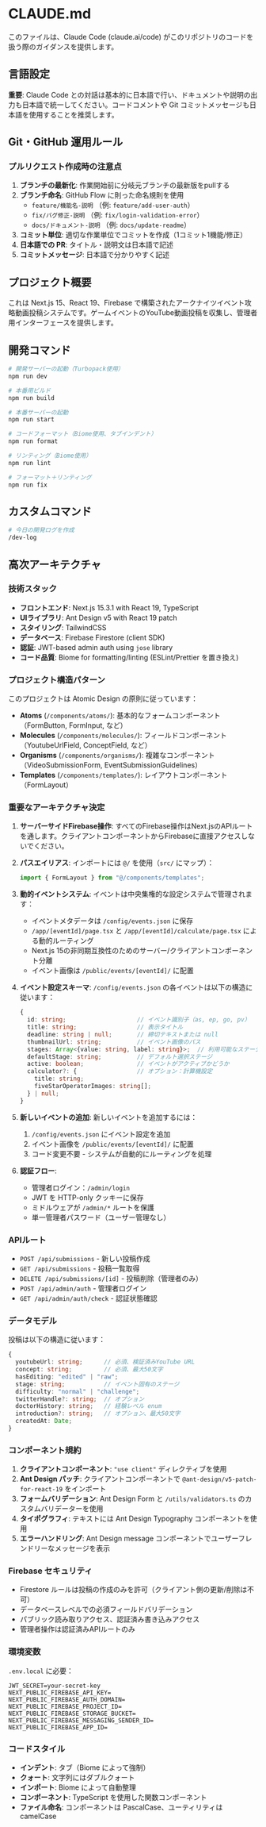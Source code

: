 # CLAUDE.md

このファイルは、Claude Code (claude.ai/code) がこのリポジトリのコードを扱う際のガイダンスを提供します。

## 言語設定

**重要**: Claude Code との対話は基本的に日本語で行い、ドキュメントや説明の出力も日本語で統一してください。コードコメントや Git コミットメッセージも日本語を使用することを推奨します。

## Git・GitHub 運用ルール

### プルリクエスト作成時の注意点

1. **ブランチの最新化**: 作業開始前に分岐元ブランチの最新版をpullする
2. **ブランチ命名**: GitHub Flow に則った命名規則を使用
   - `feature/機能名-説明` （例: `feature/add-user-auth`）
   - `fix/バグ修正-説明` （例: `fix/login-validation-error`）
   - `docs/ドキュメント-説明` （例: `docs/update-readme`）
3. **コミット単位**: 適切な作業単位でコミットを作成（1コミット1機能/修正）
4. **日本語での PR**: タイトル・説明文は日本語で記述
5. **コミットメッセージ**: 日本語で分かりやすく記述

## プロジェクト概要

これは Next.js 15、React 19、Firebase で構築されたアークナイツイベント攻略動画投稿システムです。ゲームイベントのYouTube動画投稿を収集し、管理者用インターフェースを提供します。

## 開発コマンド

```bash
# 開発サーバーの起動（Turbopack使用）
npm run dev

# 本番用ビルド
npm run build

# 本番サーバーの起動
npm run start

# コードフォーマット（Biome使用、タブインデント）
npm run format

# リンティング（Biome使用）
npm run lint

# フォーマット＋リンティング
npm run fix
```

## カスタムコマンド

```bash
# 今日の開発ログを作成
/dev-log
```

## 高次アーキテクチャ

### 技術スタック
- **フロントエンド**: Next.js 15.3.1 with React 19, TypeScript
- **UIライブラリ**: Ant Design v5 with React 19 patch
- **スタイリング**: TailwindCSS
- **データベース**: Firebase Firestore (client SDK)
- **認証**: JWT-based admin auth using `jose` library
- **コード品質**: Biome for formatting/linting (ESLint/Prettier を置き換え)

### プロジェクト構造パターン

このプロジェクトは Atomic Design の原則に従っています：
- **Atoms** (`/components/atoms/`): 基本的なフォームコンポーネント（FormButton, FormInput, など）
- **Molecules** (`/components/molecules/`): フィールドコンポーネント（YoutubeUrlField, ConceptField, など）
- **Organisms** (`/components/organisms/`): 複雑なコンポーネント（VideoSubmissionForm, EventSubmissionGuidelines）
- **Templates** (`/components/templates/`): レイアウトコンポーネント（FormLayout）

### 重要なアーキテクチャ決定

1. **サーバーサイドFirebase操作**: すべてのFirebase操作はNext.jsのAPIルートを通します。クライアントコンポーネントからFirebaseに直接アクセスしないでください。

2. **パスエイリアス**: インポートには `@/` を使用（`src/` にマップ）：
   ```typescript
   import { FormLayout } from "@/components/templates";
   ```

3. **動的イベントシステム**: イベントは中央集権的な設定システムで管理されます：
   - イベントメタデータは `/config/events.json` に保存
   - `/app/[eventId]/page.tsx` と `/app/[eventId]/calculate/page.tsx` による動的ルーティング
   - Next.js 15の非同期互換性のためのサーバー/クライアントコンポーネント分離
   - イベント画像は `/public/events/[eventId]/` に配置

4. **イベント設定スキーマ**: `/config/events.json` の各イベントは以下の構造に従います：
   ```typescript
   {
     id: string;                    // イベント識別子（as, ep, go, pv）
     title: string;                 // 表示タイトル
     deadline: string | null;       // 締切テキストまたは null
     thumbnailUrl: string;          // イベント画像のパス
     stages: Array<{value: string, label: string}>;  // 利用可能なステージ
     defaultStage: string;          // デフォルト選択ステージ
     active: boolean;               // イベントがアクティブかどうか
     calculator?: {                 // オプション：計算機設定
       title: string;
       fiveStarOperatorImages: string[];
     } | null;
   }
   ```

5. **新しいイベントの追加**: 新しいイベントを追加するには：
   1. `/config/events.json` にイベント設定を追加
   2. イベント画像を `/public/events/[eventId]/` に配置
   3. コード変更不要 - システムが自動的にルーティングを処理

6. **認証フロー**:
   - 管理者ログイン：`/admin/login`
   - JWT を HTTP-only クッキーに保存
   - ミドルウェアが `/admin/*` ルートを保護
   - 単一管理者パスワード（ユーザー管理なし）

### APIルート

- `POST /api/submissions` - 新しい投稿作成
- `GET /api/submissions` - 投稿一覧取得
- `DELETE /api/submissions/[id]` - 投稿削除（管理者のみ）
- `POST /api/admin/auth` - 管理者ログイン
- `GET /api/admin/auth/check` - 認証状態確認

### データモデル

投稿は以下の構造に従います：
```typescript
{
  youtubeUrl: string;      // 必須、検証済みYouTube URL
  concept: string;         // 必須、最大50文字
  hasEditing: "edited" | "raw";
  stage: string;           // イベント固有のステージ
  difficulty: "normal" | "challenge";
  twitterHandle?: string;  // オプション
  doctorHistory: string;   // 経験レベル enum
  introduction?: string;   // オプション、最大50文字
  createdAt: Date;
}
```

### コンポーネント規約

1. **クライアントコンポーネント**: `"use client"` ディレクティブを使用
2. **Ant Design パッチ**: クライアントコンポーネントで `@ant-design/v5-patch-for-react-19` をインポート
3. **フォームバリデーション**: Ant Design Form と `/utils/validators.ts` のカスタムバリデーターを使用
4. **タイポグラフィ**: テキストには Ant Design Typography コンポーネントを使用
5. **エラーハンドリング**: Ant Design message コンポーネントでユーザーフレンドリーなメッセージを表示

### Firebase セキュリティ

- Firestore ルールは投稿の作成のみを許可（クライアント側の更新/削除は不可）
- データベースレベルでの必須フィールドバリデーション
- パブリック読み取りアクセス、認証済み書き込みアクセス
- 管理者操作は認証済みAPIルートのみ

### 環境変数

`.env.local` に必要：
```
JWT_SECRET=your-secret-key
NEXT_PUBLIC_FIREBASE_API_KEY=
NEXT_PUBLIC_FIREBASE_AUTH_DOMAIN=
NEXT_PUBLIC_FIREBASE_PROJECT_ID=
NEXT_PUBLIC_FIREBASE_STORAGE_BUCKET=
NEXT_PUBLIC_FIREBASE_MESSAGING_SENDER_ID=
NEXT_PUBLIC_FIREBASE_APP_ID=
```

### コードスタイル

- **インデント**: タブ（Biome によって強制）
- **クォート**: 文字列にはダブルクォート
- **インポート**: Biome によって自動整理
- **コンポーネント**: TypeScript を使用した関数コンポーネント
- **ファイル命名**: コンポーネントは PascalCase、ユーティリティは camelCase